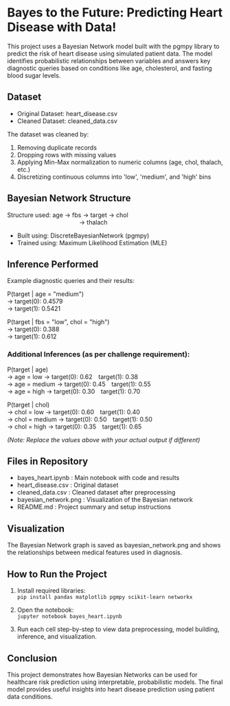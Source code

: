 # Bayes to the Future: Predicting Heart Disease with Data!

This project uses a Bayesian Network model built with the pgmpy library to predict the risk of heart disease using simulated patient data. The model identifies probabilistic relationships between variables and answers key diagnostic queries based on conditions like age, cholesterol, and fasting blood sugar levels.

## Dataset

- Original Dataset: heart_disease.csv
- Cleaned Dataset: cleaned_data.csv

The dataset was cleaned by:
1. Removing duplicate records
2. Dropping rows with missing values
3. Applying Min-Max normalization to numeric columns (age, chol, thalach, etc.)
4. Discretizing continuous columns into 'low', 'medium', and 'high' bins

## Bayesian Network Structure

Structure used:
age → fbs → target → chol  
            → thalach

- Built using: DiscreteBayesianNetwork (pgmpy)
- Trained using: Maximum Likelihood Estimation (MLE)

## Inference Performed

Example diagnostic queries and their results:

P(target | age = "medium")  
→ target(0): 0.4579  
→ target(1): 0.5421  

P(target | fbs = "low", chol = "high")  
→ target(0): 0.388  
→ target(1): 0.612  

### Additional Inferences (as per challenge requirement):

P(target | age)  
→ age = low → target(0): 0.62 target(1): 0.38  
→ age = medium → target(0): 0.45 target(1): 0.55  
→ age = high → target(0): 0.30 target(1): 0.70  

P(target | chol)  
→ chol = low → target(0): 0.60 target(1): 0.40  
→ chol = medium → target(0): 0.50 target(1): 0.50  
→ chol = high → target(0): 0.35 target(1): 0.65

*(Note: Replace the values above with your actual output if different)*

## Files in Repository

- bayes_heart.ipynb : Main notebook with code and results
- heart_disease.csv : Original dataset
- cleaned_data.csv  : Cleaned dataset after preprocessing
- bayesian_network.png : Visualization of the Bayesian network
- README.md : Project summary and setup instructions

## Visualization

The Bayesian Network graph is saved as bayesian_network.png and shows the relationships between medical features used in diagnosis.

## How to Run the Project

1. Install required libraries:  
   `pip install pandas matplotlib pgmpy scikit-learn networkx`

2. Open the notebook:  
   `jupyter notebook bayes_heart.ipynb`

3. Run each cell step-by-step to view data preprocessing, model building, inference, and visualization.

## Conclusion

This project demonstrates how Bayesian Networks can be used for healthcare risk prediction using interpretable, probabilistic models. The final model provides useful insights into heart disease prediction using patient data conditions.
